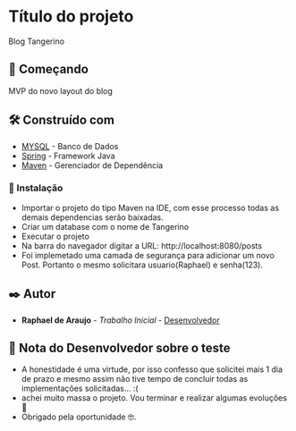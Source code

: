 # Título do projeto

Blog Tangerino

## 🚀 Começando

MVP do novo layout do blog 

## 🛠️ Construído com

* [MYSQL](https://www.mysql.com/downloads/) - Banco de Dados 
* [Spring](https://spring.io/projects/spring-boot) - Framework Java 
* [Maven](https://maven.apache.org/) - Gerenciador de Dependência

### 🔧 Instalação

* Importar o projeto do tipo Maven na IDE, com esse processo todas as demais dependencias serão baixadas. 
* Criar um database com o nome de Tangerino
* Executar o projeto
* Na barra do navegador digitar a URL: http://localhost:8080/posts
* Foi implemetado uma camada de segurança para adicionar um novo Post. Portanto o mesmo solicitara usuario(Raphael) e senha(123).

## ✒️ Autor

* **Raphael de Araujo** - *Trabalho Inicial* - [Desenvolvedor](https://github.com/faellarujo)

## 🎁 Nota do Desenvolvedor sobre o teste 

* A honestidade é uma virtude, por isso confesso que solicitei mais 1 dia de prazo e mesmo assim não tive tempo de concluir todas as implementações solicitadas... :( 
* achei muito massa o projeto. Vou terminar e realizar algumas evoluções 🍺
* Obrigado pela oportunidade 🤓.
